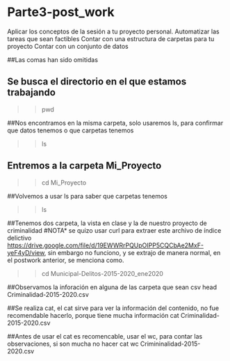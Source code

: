 # Parte3-post_work
Aplicar los conceptos de la sesión a tu proyecto personal. Automatizar las tareas que sean factibles Contar con una estructura de carpetas para tu proyecto Contar con un conjunto de datos

##Las comas han sido  omitidas 
## Se busca el directorio en el que estamos trabajando 
>>pwd

##Nos encontramos en la misma carpeta, solo usaremos ls, para confirmar que datos tenemos o que carpetas tenemos
>> ls

## Entremos a la carpeta Mi_Proyecto
>>cd Mi_Proyecto

##Volvemos a usar ls para saber que carpetas tenemos
>>ls

##Tenemos dos carpeta, la vista en clase y la de nuestro proyecto de criminalidad
#NOTA*  se quizo usar curl para extraer este archivo de índice delictivo https://drive.google.com/file/d/19EWWRrPQUpOIPP5CQCbAe2MxF-yeF4yD/view, sin embargo no funciono, y se extrajo de manera normal, en el postwork anterior, se menciona como.
>> cd Municipal-Delitos-2015-2020_ene2020

##Observamos la inforación en alguna de las carpeta que sean csv
head Criminalidad-2015-2020.csv

##Se realiza cat, el cat sirve para ver la información del contenido, no fue recomendable hacerlo, porque tiene mucha información
cat Criminalidad-2015-2020.csv

##Antes de usar el cat es recomencable, usar el wc, para contar las observaciones, si son mucha no hacer cat
wc Crimininalidad-2015-2020.csv
